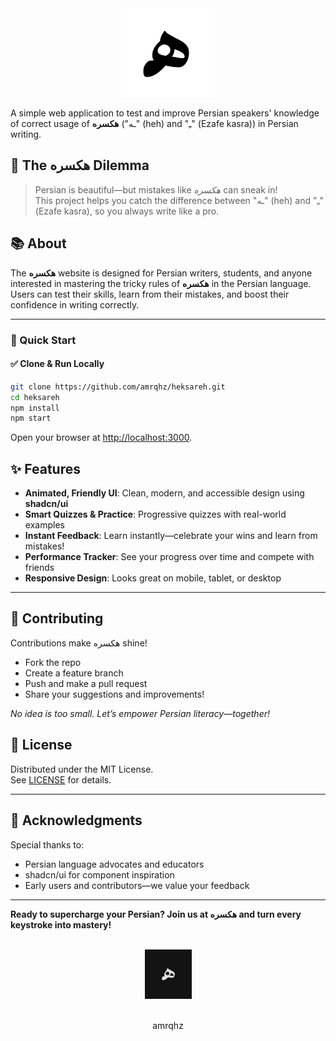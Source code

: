 
<div align= center><img src="./public/h2.png""></div>



A simple web application to test and improve Persian speakers' knowledge of correct usage of **هکسره** ("ـه" (heh) and "ـِ" (Ezafe kasra)) in Persian writing.
## 🧐 The هکسره Dilemma

> Persian is beautiful—but mistakes like *هکسره* can sneak in!  
> This project helps you catch the difference between "ـه" (heh) and "ـِ" (Ezafe kasra), so you always write like a pro.



## 📚 About

The **هکسره** website is designed for Persian writers, students, and anyone interested in mastering the tricky rules of **هکسره** in the Persian language.  
Users can test their skills, learn from their mistakes, and boost their confidence in writing correctly.


---

### 🚀 Quick Start

#### ✅ Clone & Run Locally
```bash
git clone https://github.com/amrqhz/heksareh.git
cd heksareh
npm install
npm start
```

Open your browser at [http://localhost:3000](http://localhost:3000).


## ✨ Features

- **Animated, Friendly UI**: Clean, modern, and accessible design using **shadcn/ui**
- **Smart Quizzes & Practice**: Progressive quizzes with real-world examples
- **Instant Feedback**: Learn instantly—celebrate your wins and learn from mistakes!
- **Performance Tracker**: See your progress over time and compete with friends
- **Responsive Design**: Looks great on mobile, tablet, or desktop


---

 
## 🤝 Contributing

Contributions make هکسره shine!  
- Fork the repo  
- Create a feature branch  
- Push and make a pull request  
- Share your suggestions and improvements!

*No idea is too small. Let’s empower Persian literacy—together!*


## 📄 License

Distributed under the MIT License.  
See [LICENSE](LICENSE) for details.

---


## 🙌 Acknowledgments

Special thanks to:  
- Persian language advocates and educators  
- shadcn/ui for component inspiration  
- Early users and contributors—we value your feedback

---

**Ready to supercharge your Persian? Join us at هکسره and turn every keystroke into mastery!**
<br><br>
<div align= center><img src="./h.png""></div>
<br>
<p align = center>amrqhz</p>